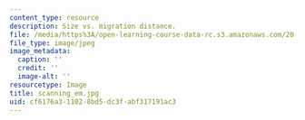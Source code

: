 ```yaml
---
content_type: resource
description: Size vs. migration distance.
file: /media/https%3A/open-learning-course-data-rc.s3.amazonaws.com/20-109-laboratory-fundamentals-in-biological-engineering-fall-2007/cf6176a311028bd5dc3fabf317191ac3_scanning_em.jpg
file_type: image/jpeg
image_metadata:
  caption: ''
  credit: ''
  image-alt: ''
resourcetype: Image
title: scanning_em.jpg
uid: cf6176a3-1102-8bd5-dc3f-abf317191ac3
---
```

